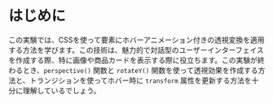 # はじめに

この実験では、CSSを使って要素にホバーアニメーション付きの透視変換を適用する方法を学びます。この技術は、魅力的で対話型のユーザーインターフェイスを作成する際、特に画像や商品カードを表示する際に役立ちます。この実験が終わるとき、`perspective()` 関数と `rotateY()` 関数を使って透視効果を作成する方法と、トランジションを使ってホバー時に `transform` 属性を更新する方法を十分に理解しているでしょう。
